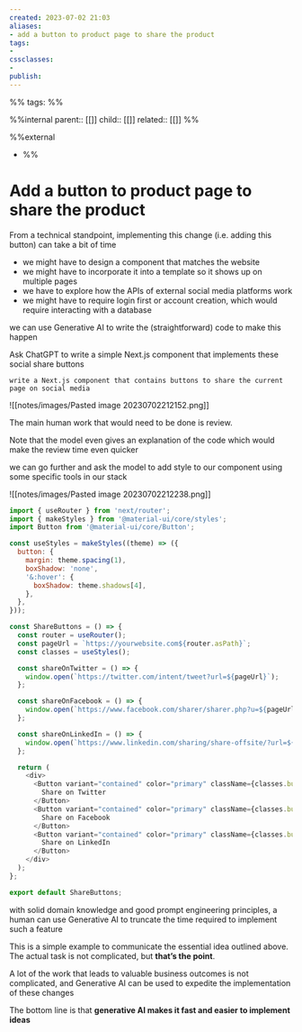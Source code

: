 ```yaml
---
created: 2023-07-02 21:03
aliases: 
- add a button to product page to share the product
tags:
- 
cssclasses:
- 
publish:
---
```


%% 
tags: 
%%

%%internal
parent:: [[]]
child:: [[]]
related:: [[]]
%%

%%external
- []()
%%

# Add a button to product page to share the product

From a technical standpoint, implementing this change (i.e. adding this button) can take a bit of time

- we might have to design a component that matches the website
- we might have to incorporate it into a template so it shows up on multiple pages 
- we have to explore how the APIs of external social media platforms work
- we might have to require login first or account creation, which would require interacting with a database

we can use Generative AI to write the (straightforward) code to make this happen 

Ask ChatGPT to write a simple Next.js component that implements these social share buttons

```
write a Next.js component that contains buttons to share the current page on social media
```

![[notes/images/Pasted image 20230702212152.png]]

The main human work that would need to be done is review. 

Note that the model even gives an explanation of the code which would make the review time even quicker

we can go further and ask the model to add style to our component using some specific tools in our stack

![[notes/images/Pasted image 20230702212238.png]]

```js
import { useRouter } from 'next/router';
import { makeStyles } from '@material-ui/core/styles';
import Button from '@material-ui/core/Button';

const useStyles = makeStyles((theme) => ({
  button: {
    margin: theme.spacing(1),
    boxShadow: 'none',
    '&:hover': {
      boxShadow: theme.shadows[4],
    },
  },
}));

const ShareButtons = () => {
  const router = useRouter();
  const pageUrl = `https://yourwebsite.com${router.asPath}`;
  const classes = useStyles();

  const shareOnTwitter = () => {
    window.open(`https://twitter.com/intent/tweet?url=${pageUrl}`);
  };

  const shareOnFacebook = () => {
    window.open(`https://www.facebook.com/sharer/sharer.php?u=${pageUrl}`);
  };

  const shareOnLinkedIn = () => {
    window.open(`https://www.linkedin.com/sharing/share-offsite/?url=${pageUrl}`);
  };

  return (
    <div>
      <Button variant="contained" color="primary" className={classes.button} onClick={shareOnTwitter}>
        Share on Twitter
      </Button>
      <Button variant="contained" color="primary" className={classes.button} onClick={shareOnFacebook}>
        Share on Facebook
      </Button>
      <Button variant="contained" color="primary" className={classes.button} onClick={shareOnLinkedIn}>
        Share on LinkedIn
      </Button>
    </div>
  );
};

export default ShareButtons;
```

with solid domain knowledge and good prompt engineering principles, a human can use Generative AI to truncate the time required to implement such a feature

This is a simple example to communicate the essential idea outlined above. The actual task is not complicated, but **that’s the point**.

A lot of the work that leads to valuable business outcomes is not complicated, and Generative AI can be used to expedite the implementation of these changes

The bottom line is that **generative AI makes it fast and easier to implement ideas**